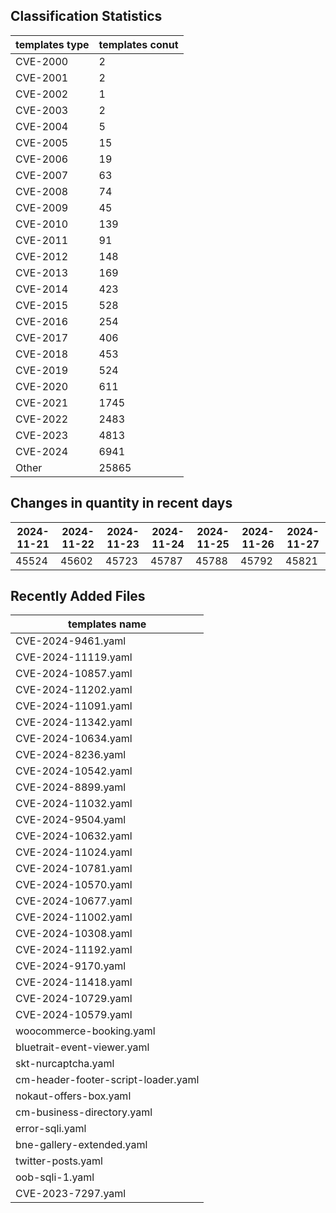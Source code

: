 ## Classification Statistics
| templates type | templates conut | 
| --- | --- |
| CVE-2000 | 2 |
| CVE-2001 | 2 |
| CVE-2002 | 1 |
| CVE-2003 | 2 |
| CVE-2004 | 5 |
| CVE-2005 | 15 |
| CVE-2006 | 19 |
| CVE-2007 | 63 |
| CVE-2008 | 74 |
| CVE-2009 | 45 |
| CVE-2010 | 139 |
| CVE-2011 | 91 |
| CVE-2012 | 148 |
| CVE-2013 | 169 |
| CVE-2014 | 423 |
| CVE-2015 | 528 |
| CVE-2016 | 254 |
| CVE-2017 | 406 |
| CVE-2018 | 453 |
| CVE-2019 | 524 |
| CVE-2020 | 611 |
| CVE-2021 | 1745 |
| CVE-2022 | 2483 |
| CVE-2023 | 4813 |
| CVE-2024 | 6941 |
| Other | 25865 |
## Changes in quantity in recent days
|2024-11-21 | 2024-11-22 | 2024-11-23 | 2024-11-24 | 2024-11-25 | 2024-11-26 | 2024-11-27|
|--- | ------ | ------ | ------ | ------ | ------ | ---|
|45524 | 45602 | 45723 | 45787 | 45788 | 45792 | 45821|
## Recently Added Files
| templates name | 
| --- |
| CVE-2024-9461.yaml |
| CVE-2024-11119.yaml |
| CVE-2024-10857.yaml |
| CVE-2024-11202.yaml |
| CVE-2024-11091.yaml |
| CVE-2024-11342.yaml |
| CVE-2024-10634.yaml |
| CVE-2024-8236.yaml |
| CVE-2024-10542.yaml |
| CVE-2024-8899.yaml |
| CVE-2024-11032.yaml |
| CVE-2024-9504.yaml |
| CVE-2024-10632.yaml |
| CVE-2024-11024.yaml |
| CVE-2024-10781.yaml |
| CVE-2024-10570.yaml |
| CVE-2024-10677.yaml |
| CVE-2024-11002.yaml |
| CVE-2024-10308.yaml |
| CVE-2024-11192.yaml |
| CVE-2024-9170.yaml |
| CVE-2024-11418.yaml |
| CVE-2024-10729.yaml |
| CVE-2024-10579.yaml |
| woocommerce-booking.yaml |
| bluetrait-event-viewer.yaml |
| skt-nurcaptcha.yaml |
| cm-header-footer-script-loader.yaml |
| nokaut-offers-box.yaml |
| cm-business-directory.yaml |
| error-sqli.yaml |
| bne-gallery-extended.yaml |
| twitter-posts.yaml |
| oob-sqli-1.yaml |
| CVE-2023-7297.yaml |
